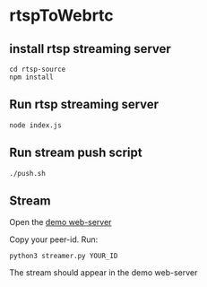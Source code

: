 # rtspToWebrtc

## install rtsp streaming server
```
cd rtsp-source
npm install
```

## Run rtsp streaming server
`node index.js`

## Run stream push script
`./push.sh`

## Stream
Open the [demo web-server](https://webrtc.nirbheek.in)

Copy your peer-id. Run:

`python3 streamer.py YOUR_ID`

The stream should appear in the demo web-server
